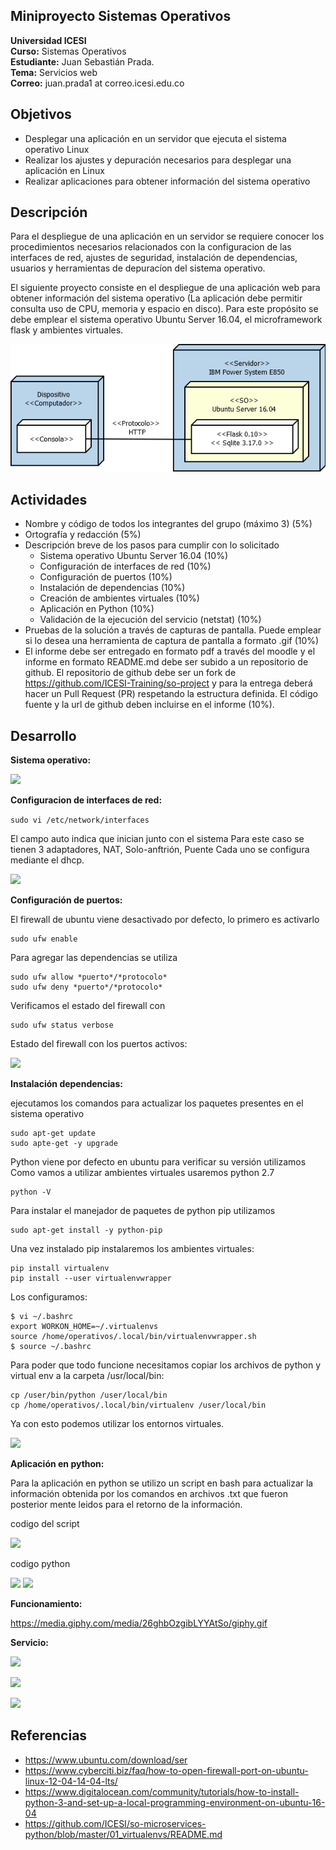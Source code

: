 ## Miniproyecto Sistemas Operativos

**Universidad ICESI**  
**Curso:** Sistemas Operativos  
**Estudiante:** Juan Sebastián Prada.  
**Tema:**  Servicios web  
**Correo:** juan.prada1 at correo.icesi.edu.co

## Objetivos
* Desplegar una aplicación en un servidor que ejecuta el sistema operativo Linux
* Realizar los ajustes y depuración necesarios para desplegar una
aplicación en Linux
* Realizar aplicaciones para obtener información del sistema operativo

## Descripción
Para el despliegue de una aplicación en un servidor se requiere conocer los procedimientos necesarios relacionados con la configuracion de las interfaces de red, ajustes de seguridad, instalación de dependencias, usuarios y herramientas de depuracíon del sistema operativo.

El siguiente proyecto consiste en el despliegue de una aplicación web para obtener información del sistema operativo (La aplicación debe permitir consulta uso de CPU, memoria y espacio en disco). Para este propósito se debe emplear el sistema operativo Ubuntu Server 16.04, el microframework flask y ambientes virtuales.

<p align="center">
  <img src="images/vista-despliegue.png" alt="webservice architecture"/>
</p>

## Actividades
* Nombre y código de todos los integrantes del grupo (máximo 3) (5%)
* Ortografía y redacción (5%)
* Descripción breve de los pasos para cumplir con lo solicitado
  * Sistema operativo Ubuntu Server 16.04 (10%)
  * Configuración de interfaces de red (10%)
  * Configuración de puertos (10%)
  * Instalación de dependencias (10%)
  * Creación de ambientes virtuales (10%)
  * Aplicación en Python (10%)
  * Validación de la ejecución del servicio (netstat) (10%)
* Pruebas de la solución a través de capturas de pantalla. Puede emplear si lo desea una herramienta de captura de pantalla a formato .gif (10%)
* El informe debe ser entregado en formato pdf a través del moodle y el informe en formato README.md debe ser subido a un repositorio de github. El repositorio de github debe ser un fork de https://github.com/ICESI-Training/so-project y para la entrega deberá hacer un Pull Request (PR) respetando la estructura definida. El código fuente y la url de github deben incluirse en el informe (10%).


## Desarrollo

**Sistema operativo:**

![][1]

**Configuracion de interfaces de red:**

``
sudo vi /etc/network/interfaces
``

El campo auto indica que inician junto con el sistema
Para este caso se tienen 3 adaptadores, NAT, Solo-anftrión, Puente
Cada uno se configura mediante el dhcp.

![][2]

**Configuración de puertos:**

El firewall de ubuntu viene desactivado por defecto, lo primero es activarlo

```
sudo ufw enable
```

Para agregar las dependencias se utiliza

```
sudo ufw allow *puerto*/*protocolo*
sudo ufw deny *puerto*/*protocolo*
```

Verificamos el estado del firewall con 

```
sudo ufw status verbose
```

Estado del firewall con los puertos activos:

![][3]

**Instalación dependencias:**

ejecutamos los comandos para actualizar los paquetes presentes en el sistema operativo


```
sudo apt-get update
sudo apte-get -y upgrade
```
Python viene por defecto en ubuntu para verificar su versión utilizamos
Como vamos a utilizar ambientes virtuales usaremos python 2.7

```
python -V
```

Para instalar el manejador de paquetes de python pip utilizamos

```
sudo apt-get install -y python-pip
```

Una vez instalado pip instalaremos los ambientes virtuales:

```
pip install virtualenv
pip install --user virtualenvwrapper
```

Los configuramos:

```
$ vi ~/.bashrc
export WORKON_HOME=~/.virtualenvs
source /home/operativos/.local/bin/virtualenvwrapper.sh
$ source ~/.bashrc
```

Para poder que todo funcione necesitamos copiar los archivos de python
y virtual env a la carpeta /usr/local/bin:

```
cp /user/bin/python /user/local/bin
cp /home/operativos/.local/bin/virtualenv /user/local/bin
```

Ya con esto podemos utilizar los entornos virtuales.

![][4]

**Aplicación en python:**

Para la aplicación en python se utilizo un script en bash para actualizar
la información obtenida por los comandos en archivos .txt que fueron posterior mente
leidos para el retorno de la información.

codigo del script

![][7]

codigo python

![][5]
![][6]

**Funcionamiento:**

https://media.giphy.com/media/26ghbOzgibLYYAtSo/giphy.gif

**Servicio:**

![][8]

![][9]

![][10]




## Referencias
* https://www.ubuntu.com/download/ser
* https://www.cyberciti.biz/faq/how-to-open-firewall-port-on-ubuntu-linux-12-04-14-04-lts/
* https://www.digitalocean.com/community/tutorials/how-to-install-python-3-and-set-up-a-local-programming-environment-on-ubuntu-16-04
* https://github.com/ICESI/so-microservices-python/blob/master/01_virtualenvs/README.md

[1]: images/Screenshot_1.png
[2]: images/Screenshot_2.png
[3]: images/Screenshot_3.png
[4]: images/Screenshot_4.png
[5]: images/Screenshot_5.png
[6]: images/Screenshot_6.png
[7]: images/Screenshot_7.png
[8]: images/Screenshot_8.png
[9]: images/Screenshot_9.png
[10]: images/Screenshot_10.png
